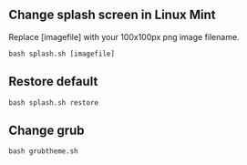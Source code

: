 ## Change splash screen in Linux Mint
Replace [imagefile] with your 100x100px png image filename.
```
bash splash.sh [imagefile]
```

## Restore default
```
bash splash.sh restore
```
## Change grub 
```
bash grubtheme.sh
```

